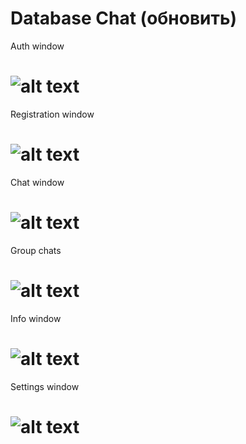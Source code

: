 # Database Chat (обновить)
Auth window

# ![alt text](https://github.com/Kladmen228/database_chat/blob/master/Images/auth.png)

Registration window

# ![alt text](https://github.com/Kladmen228/database_chat/blob/master/Images/register.png)

Chat window

# ![alt text](https://github.com/Kladmen228/database_chat/blob/master/Images/chat.png)

Group chats

# ![alt text](https://github.com/Kladmen228/database_chat/blob/master/Images/groups.png)

Info window

# ![alt text](https://github.com/Kladmen228/database_chat/blob/master/Images/info.png)

Settings window

# ![alt text](https://github.com/Kladmen228/database_chat/blob/master/Images/settings.png)
